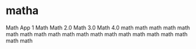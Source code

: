 # matha
Math App 1
Math
Math 2.0
Math 3.0
Math 4.0
math
math
math
math
math
math
math
math
math
math
math
math
math
math
math
math
math
math
math
math
